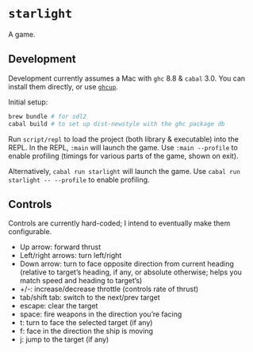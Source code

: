 # `starlight`

A game.


## Development

Development currently assumes a Mac with `ghc` 8.8 & `cabal` 3.0. You can install them directly, or use [`ghcup`](https://www.haskell.org/ghcup/).

Initial setup:

```bash
brew bundle # for sdl2
cabal build # to set up dist-newstyle with the ghc package db
```

Run `script/repl` to load the project (both library & executable) into the REPL. In the REPL, `:main` will launch the game. Use `:main --profile` to enable profiling (timings for various parts of the game, shown on exit).

Alternatively, `cabal run starlight` will launch the game. Use `cabal run starlight -- --profile` to enable profiling.


## Controls

Controls are currently hard-coded; I intend to eventually make them configurable.

- Up arrow: forward thrust
- Left/right arrows: turn left/right
- Down arrow: turn to face opposite direction from current heading (relative to target’s heading, if any, or absolute otherwise; helps you match speed and heading to target’s)
- +/-: increase/decrease throttle (controls rate of thrust)
- tab/shift tab: switch to the next/prev target
- escape: clear the target
- space: fire weapons in the direction you’re facing
- t: turn to face the selected target (if any)
- f: face in the direction the ship is moving
- j: jump to the target (if any)
